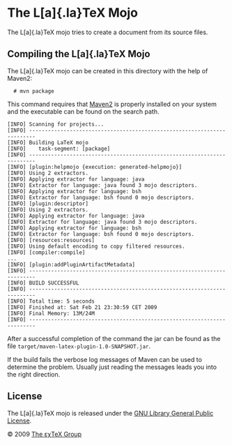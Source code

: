 

The L[a]{.la}TeX Mojo
=================================

The L[a]{.la}TeX mojo tries to create a document from its
source files.

Compiling the L[a]{.la}TeX Mojo
-------------------------------------------

The L[a]{.la}TeX mojo can be created in this directory with
the help of Maven2:

      # mvn package

This command requires that [Maven2](http://maven.apache.org) is properly
installed on your system and the executable can be found on the search
path.

``` {.output}
[INFO] Scanning for projects...
[INFO] ------------------------------------------------------------------------
[INFO] Building LaTeX mojo
[INFO]    task-segment: [package]
[INFO] ------------------------------------------------------------------------
[INFO] [plugin:helpmojo {execution: generated-helpmojo}]
[INFO] Using 2 extractors.
[INFO] Applying extractor for language: java
[INFO] Extractor for language: java found 3 mojo descriptors.
[INFO] Applying extractor for language: bsh
[INFO] Extractor for language: bsh found 0 mojo descriptors.
[INFO] [plugin:descriptor]
[INFO] Using 2 extractors.
[INFO] Applying extractor for language: java
[INFO] Extractor for language: java found 3 mojo descriptors.
[INFO] Applying extractor for language: bsh
[INFO] Extractor for language: bsh found 0 mojo descriptors.
[INFO] [resources:resources]
[INFO] Using default encoding to copy filtered resources.
[INFO] [compiler:compile]
...
[INFO] [plugin:addPluginArtifactMetadata]
[INFO] ------------------------------------------------------------------------
[INFO] BUILD SUCCESSFUL
[INFO] ------------------------------------------------------------------------
[INFO] Total time: 5 seconds
[INFO] Finished at: Sat Feb 21 23:30:59 CET 2009
[INFO] Final Memory: 13M/24M
[INFO] ------------------------------------------------------------------------
```

After a successful completion of the command the jar can be found as the
file `target/maven-latex-plugin-1.0-SNAPSHOT.jar`.

If the build fails the verbose log messages of Maven can be used to
determine the problem. Usually just reading the messages leads you into
the right direction.

License
-------

The L[a]{.la}TeX mojo is released under the [GNU Library
General Public License](LICENSE.html).

© 2009 [The εχTeX Group](mailto:extex@dante.de)
